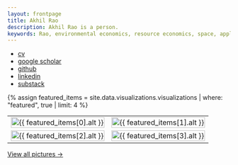 ```yaml
---
layout: frontpage
title: Akhil Rao
description: Akhil Rao is a person.
keywords: Rao, environmental economics, resource economics, space, applied theory, computational economics
---
```


<div class="navbar">
  <div class="navbar-inner">
      <ul class="nav">
          <li><a href="{{ BASE_PATH }}/assets/rao_cv.pdf">cv</a></li>
          <li><a href="https://scholar.google.com/citations?user=zYJ2IXQAAAAJ&hl=en">google scholar</a></li>
          <li><a href="https://github.com/akhilrao">github</a></li>
          <li><a href="https://www.linkedin.com/in/akhil-rao-544b126a/">linkedin</a></li>
          <li><a href="https://akhilrao.substack.com">substack</a></li>      
      </ul>
  </div>
</div>

{% assign featured_items = site.data.visualizations.visualizations | where: "featured", true | limit: 4 %}

<style>
  /* Force equal sizing for both columns */
  .wide td {
    width: 50%;
    box-sizing: border-box;
  }
  .wide img {
    width: 100%;
    height: auto;
    max-height: 400px;
    object-fit: contain;
  }
</style>

<table class="wide">
<tr>
  <td class="left">
    <a href="{{ BASE_PATH }}/pages/publpics/{{ featured_items[0].id }}.html">
        <img src="{{ featured_items[0].thumbnail }}" alt="{{ featured_items[0].alt }}" title="{{ featured_items[0].title }}"/>
    </a>
  </td>
  <td class="right">
    <a href="{{ BASE_PATH }}/pages/publpics/{{ featured_items[1].id }}.html">
        <img src="{{ featured_items[1].thumbnail }}" alt="{{ featured_items[1].alt }}" title="{{ featured_items[1].title }}"/>
    </a>
  </td>
</tr>
<tr>
  <td class="left">
    <a href="{{ BASE_PATH }}/pages/publpics/{{ featured_items[2].id }}.html">
        <img src="{{ featured_items[2].thumbnail }}" alt="{{ featured_items[2].alt }}" title="{{ featured_items[2].title }}"/>
    </a>
  </td>
  <td class="right">
    <a href="{{ BASE_PATH }}/pages/publpics/{{ featured_items[3].id }}.html">
        <img src="{{ featured_items[3].thumbnail }}" alt="{{ featured_items[3].alt }}" title="{{ featured_items[3].title }}"/>
    </a>
  </td>
</tr>
</table>

<div class="view-all-container">
  <a href="{{ BASE_PATH }}/pages/visualizations.html" class="view-all-link">View all pictures →</a>
</div>
